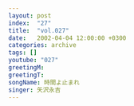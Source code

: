 ```yaml
---
layout: post
index:  "27"
title:  "vol.027"
date:   2002-04-04 12:00:00 +0300
categories: archive
tags: []
youtube: "027"
greetingM: 
greetingT: 
songName: 時間よ止まれ
singer: 矢沢永吉
---
```


